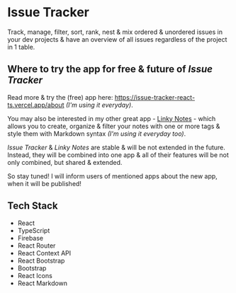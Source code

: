 # Issue Tracker

Track, manage, filter, sort, rank, nest & mix ordered & unordered issues in your dev projects & have an overview of all issues regardless of the project in 1 table.

## Where to try the app for free & future of *Issue Tracker*

Read more & try the (free) app here: https://issue-tracker-react-ts.vercel.app/about *(I'm using it everyday)*.

You may also be interested in my other great app - [Linky Notes](https://vadimgierko.github.io/linky-notes/about) - which allows you to create, organize & filter your notes with one or more tags & style them with Markdown syntax *(I'm using it everyday too)*.

*Issue Tracker* & *Linky Notes* are stable & will be not extended in the future. Instead, they will be combined into one app & all of their features will be not only combined, but shared & extended.

So stay tuned! I will inform users of mentioned apps about the new app, when it will be published!

## Tech Stack

- React
- TypeScript
- Firebase
- React Router
- React Context API
- React Bootstrap
- Bootstrap
- React Icons
- React Markdown